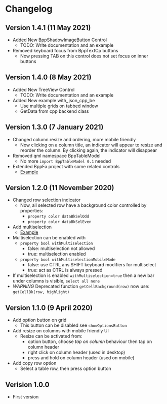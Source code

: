 # Changelog

## Version 1.4.1 (11 May 2021)

* Added New BppShadowImageButton Control 
  * TODO: Write documentation and an example
* Removed keyboard focus from BppTextCp buttons
  * Now pressing TAB on this control does not set focus on inner buttons

## Version 1.4.0 (8 May 2021)

* Added New TreeView Control 
  * TODO: Write documentation and an example
* Added New example with_json_cpp_be
  * Use multiple grids on tabbed window
  * GetData from cpp backend class

## Version 1.3.0 (7 January 2021)

* Changed column resize and ordering, more mobile friendly
  * Now clicking on a column title, an indicator will appear to resize and reorder the column. By clicking again, the indicator will disappear
* Removed qml namespace BppTableModel
  * No more `import BppTableModel 0.1` needed
* Extended BppFa project with some related controls 
  * [Example](https://dev.bigno.it/bppgrid/color_grid.gif)

## Version 1.2.0 (11 November 2020)

* Changed row selection indicator
  * Now, all selected row have a background color controlled by properties:
    * `property color dataBkSelOdd`
    * `property color dataBkSelEven`
* Add multiselection
  * [Example](https://dev.bigno.it/bppgrid/multiselection.gif)
* Multiselection can be enabled with
  * `property bool withMultiselection`
    * false: multiselection not allowed
    * true: multiselection enabled
  * `property bool withMultiselectionMobileMode`
    * false: use CTRL ans SHIFT keyboard modifiers for multiselect
    * true: act as CTRL is always pressed
* If multiselection is enabled `withMultiselection=true` then a new bar under columns is visible, `select all none`
* *WARNING* Deprecated function `getCellBackground(row)` now use: `getCellBk(row, highlight)`

## Version 1.1.0 (9 April 2020)

* Add option button on grid
  *  This button can be disabled see `showOptionsButton`
* Add resize on columns with mobile friendly UI
  * Resize can be activated from:
    * option button, choose *tap on column* behaviour then tap on column header
    * right click on column header (used in desktop)
    * press and hold on column header (used on mobile)
* Add copy row option
  * Select a table row, then press option button

## Verision 1.0.0
* First version